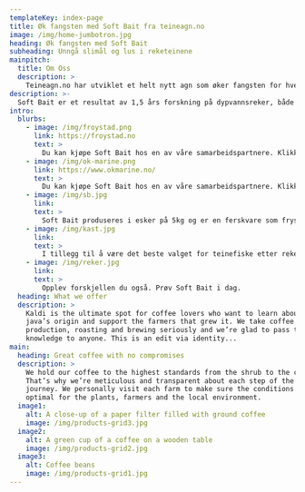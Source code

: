 ```yaml
---
templateKey: index-page
title: Øk fangsten med Soft Bait fra teineagn.no
image: /img/home-jumbotron.jpg
heading: Øk fangsten med Soft Bait
subheading: Unngå slimål og lus i reketeinene
mainpitch:
  title: Om Oss
  description: >
    Teineagn.no har utviklet et helt nytt agn som øker fangsten for hver teine. Vårt første produkt heter Soft Bait, et mykt agn som fungerer utmerket til teinefiske etter reker, hummer og sjøkreps. Bruker du Soft Bait slipper du også lus og slimål i teina. Se video under som forklarer prosessen.
description: >-
  Soft Bait er et resultat av 1,5 års forskning på dypvannsreker, både i kontrollerte forhold på land og i fiske. Vi har testet utallige ingredienser og studert rekenes oppførsel når de får kontakt med agnet. Agnet har også blitt testet grundig i fiske mot andre typer agn som pellets og sild. I hver eneste test vi har gjennomført kommer Soft Bait ut som den klare vinneren.
intro:
  blurbs:
    - image: /img/froystad.png
      link: https://froystad.no
      text: >
        Du kan kjøpe Soft Bait hos en av våre samarbeidspartnere. Klikk på logoen for å gå til Føystad's nettsider.
    - image: /img/ok-marine.png
      link: https://www.okmarine.no/
      text: >
        Du kan kjøpe Soft Bait hos en av våre samarbeidspartnere. Klikk på logoen for å gå til OK Marine's nettsider.
    - image: /img/sb.jpg
      link:
      text: >
        Soft Bait produseres i esker på 5kg og er en ferskvare som fryses etter produksjon for å bevare holdbarheten. Oppbevares fryst inntil bruk.
    - image: /img/kast.jpg
      link:
      text: >
        I tillegg til å være det beste valget for teinefiske etter reker kan du også bruke Soft Bait når du fisker hummer og sjøkreps.
    - image: /img/reker.jpg
      link:
      text: >
        Opplev forskjellen du også. Prøv Soft Bait i dag.
  heading: What we offer
  description: >
    Kaldi is the ultimate spot for coffee lovers who want to learn about their
    java’s origin and support the farmers that grew it. We take coffee
    production, roasting and brewing seriously and we’re glad to pass that
    knowledge to anyone. This is an edit via identity...
main:
  heading: Great coffee with no compromises
  description: >
    We hold our coffee to the highest standards from the shrub to the cup.
    That’s why we’re meticulous and transparent about each step of the coffee’s
    journey. We personally visit each farm to make sure the conditions are
    optimal for the plants, farmers and the local environment.
  image1:
    alt: A close-up of a paper filter filled with ground coffee
    image: /img/products-grid3.jpg
  image2:
    alt: A green cup of a coffee on a wooden table
    image: /img/products-grid2.jpg
  image3:
    alt: Coffee beans
    image: /img/products-grid1.jpg
---
```

